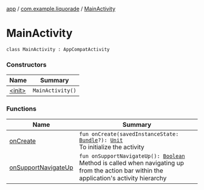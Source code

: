 [app](../../index.md) / [com.example.liquorade](../index.md) / [MainActivity](./index.md)

# MainActivity

`class MainActivity : AppCompatActivity`

### Constructors

| Name | Summary |
|---|---|
| [&lt;init&gt;](-init-.md) | `MainActivity()` |

### Functions

| Name | Summary |
|---|---|
| [onCreate](on-create.md) | `fun onCreate(savedInstanceState: `[`Bundle`](https://developer.android.com/reference/android/os/Bundle.html)`?): `[`Unit`](https://kotlinlang.org/api/latest/jvm/stdlib/kotlin/-unit/index.html)<br>To initialize the activity |
| [onSupportNavigateUp](on-support-navigate-up.md) | `fun onSupportNavigateUp(): `[`Boolean`](https://kotlinlang.org/api/latest/jvm/stdlib/kotlin/-boolean/index.html)<br>Method is called when navigating up from the action bar within the application's activity hierarchy |

